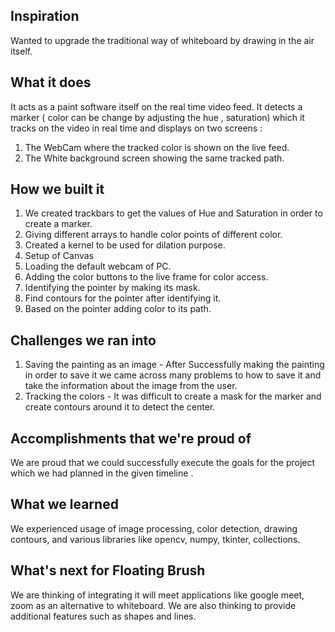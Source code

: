 ## Inspiration
Wanted to upgrade the traditional way of whiteboard by drawing in the air itself.

## What it does
It acts as a paint software itself on the real time video feed.
It detects a marker ( color can be change by adjusting the hue , saturation) which it tracks on the video in real time and displays on two screens :
1. The WebCam where the tracked color is shown on the live feed.
2. The White background screen showing the same tracked path.

## How we built it
1. We created trackbars to get the values of Hue and Saturation in order to create a marker.
2. Giving different arrays to handle color points of different color.
3. Created a kernel to be used for dilation purpose.
4. Setup of Canvas
5. Loading the default webcam of PC.
6. Adding the color buttons to the live frame for color access.
7. Identifying the pointer by making its mask.
8. Find contours for the pointer after identifying it.
9. Based on the pointer adding color to its path.

## Challenges we ran into
1. Saving the painting as an image - After Successfully making the painting in order to save it we came across many problems to how to save it and take the information about the image from the user.
2. Tracking the colors - It was difficult to create a mask for the marker and create contours around it to detect the center.

## Accomplishments that we're proud of
We are proud that we could successfully execute the goals for the project which we had planned in the given timeline .

## What we learned
We experienced usage of image processing, color detection, drawing contours, and various libraries like opencv, numpy, tkinter, collections.

## What's next for Floating Brush
We are thinking of integrating it will meet applications like google meet, zoom as an alternative to whiteboard.
We are also thinking to provide additional features such as shapes and lines. 

